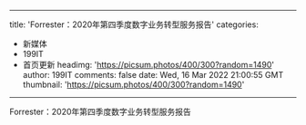 
---
title: 'Forrester：2020年第四季度数字业务转型服务报告'
categories: 
 - 新媒体
 - 199IT
 - 首页更新
headimg: 'https://picsum.photos/400/300?random=1490'
author: 199IT
comments: false
date: Wed, 16 Mar 2022 21:00:55 GMT
thumbnail: 'https://picsum.photos/400/300?random=1490'
---

<div>   
Forrester：2020年第四季度数字业务转型服务报告  
</div>
            